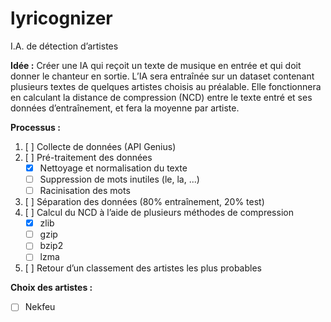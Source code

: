 # lyricognizer
I.A. de détection d’artistes

**Idée :**
Créer une IA qui reçoit un texte de musique en entrée et qui doit donner le chanteur en sortie. L’IA sera entraînée sur un dataset contenant plusieurs textes de quelques artistes choisis au préalable. Elle fonctionnera en calculant la distance de compression (NCD) entre le texte entré et ses données d’entraînement, et fera la moyenne par artiste.

**Processus :**
1. [ ] Collecte de données (API Genius)
2. [ ] Pré-traitement des données 
    - [x] Nettoyage et normalisation du texte
    - [ ] Suppression de mots inutiles (le, la, ...)
    - [ ] Racinisation des mots
3. [ ] Séparation des données (80% entraînement, 20% test)
4. [ ] Calcul du NCD à l’aide de plusieurs méthodes de compression
    - [x] zlib
    - [ ] gzip
    - [ ] bzip2
    - [ ] lzma
5. [ ] Retour d’un classement des artistes les plus probables

**Choix des artistes :**
- [ ] Nekfeu